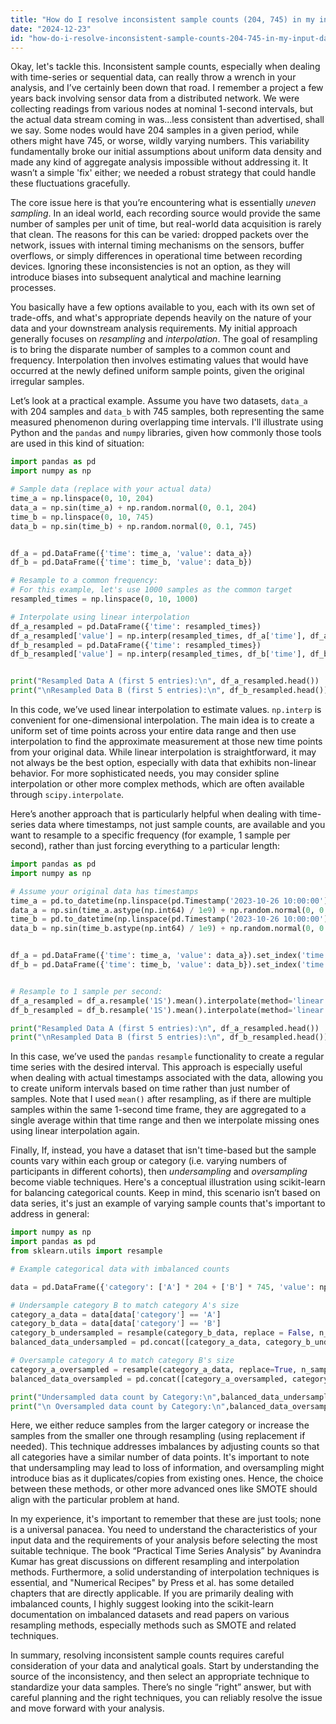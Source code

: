 ```yaml
---
title: "How do I resolve inconsistent sample counts (204, 745) in my input data?"
date: "2024-12-23"
id: "how-do-i-resolve-inconsistent-sample-counts-204-745-in-my-input-data"
---
```


Okay, let's tackle this. Inconsistent sample counts, especially when dealing with time-series or sequential data, can really throw a wrench in your analysis, and I’ve certainly been down that road. I remember a project a few years back involving sensor data from a distributed network. We were collecting readings from various nodes at nominal 1-second intervals, but the actual data stream coming in was...less consistent than advertised, shall we say. Some nodes would have 204 samples in a given period, while others might have 745, or worse, wildly varying numbers. This variability fundamentally broke our initial assumptions about uniform data density and made any kind of aggregate analysis impossible without addressing it. It wasn’t a simple 'fix' either; we needed a robust strategy that could handle these fluctuations gracefully.

The core issue here is that you’re encountering what is essentially *uneven sampling*. In an ideal world, each recording source would provide the same number of samples per unit of time, but real-world data acquisition is rarely that clean. The reasons for this can be varied: dropped packets over the network, issues with internal timing mechanisms on the sensors, buffer overflows, or simply differences in operational time between recording devices. Ignoring these inconsistencies is not an option, as they will introduce biases into subsequent analytical and machine learning processes.

You basically have a few options available to you, each with its own set of trade-offs, and what's appropriate depends heavily on the nature of your data and your downstream analysis requirements. My initial approach generally focuses on *resampling* and *interpolation*. The goal of resampling is to bring the disparate number of samples to a common count and frequency. Interpolation then involves estimating values that would have occurred at the newly defined uniform sample points, given the original irregular samples.

Let’s look at a practical example. Assume you have two datasets, `data_a` with 204 samples and `data_b` with 745 samples, both representing the same measured phenomenon during overlapping time intervals. I'll illustrate using Python and the `pandas` and `numpy` libraries, given how commonly those tools are used in this kind of situation:

```python
import pandas as pd
import numpy as np

# Sample data (replace with your actual data)
time_a = np.linspace(0, 10, 204)
data_a = np.sin(time_a) + np.random.normal(0, 0.1, 204)
time_b = np.linspace(0, 10, 745)
data_b = np.sin(time_b) + np.random.normal(0, 0.1, 745)


df_a = pd.DataFrame({'time': time_a, 'value': data_a})
df_b = pd.DataFrame({'time': time_b, 'value': data_b})

# Resample to a common frequency:
# For this example, let's use 1000 samples as the common target
resampled_times = np.linspace(0, 10, 1000)

# Interpolate using linear interpolation
df_a_resampled = pd.DataFrame({'time': resampled_times})
df_a_resampled['value'] = np.interp(resampled_times, df_a['time'], df_a['value'])
df_b_resampled = pd.DataFrame({'time': resampled_times})
df_b_resampled['value'] = np.interp(resampled_times, df_b['time'], df_b['value'])


print("Resampled Data A (first 5 entries):\n", df_a_resampled.head())
print("\nResampled Data B (first 5 entries):\n", df_b_resampled.head())


```

In this code, we’ve used linear interpolation to estimate values. `np.interp` is convenient for one-dimensional interpolation. The main idea is to create a uniform set of time points across your entire data range and then use interpolation to find the approximate measurement at those new time points from your original data. While linear interpolation is straightforward, it may not always be the best option, especially with data that exhibits non-linear behavior. For more sophisticated needs, you may consider spline interpolation or other more complex methods, which are often available through `scipy.interpolate`.

Here’s another approach that is particularly helpful when dealing with time-series data where timestamps, not just sample counts, are available and you want to resample to a specific frequency (for example, 1 sample per second), rather than just forcing everything to a particular length:

```python
import pandas as pd
import numpy as np

# Assume your original data has timestamps
time_a = pd.to_datetime(np.linspace(pd.Timestamp('2023-10-26 10:00:00'), pd.Timestamp('2023-10-26 10:10:00'), 204))
data_a = np.sin(time_a.astype(np.int64) / 1e9) + np.random.normal(0, 0.1, 204) # Simulate using timestamps
time_b = pd.to_datetime(np.linspace(pd.Timestamp('2023-10-26 10:00:00'), pd.Timestamp('2023-10-26 10:10:00'), 745))
data_b = np.sin(time_b.astype(np.int64) / 1e9) + np.random.normal(0, 0.1, 745)


df_a = pd.DataFrame({'time': time_a, 'value': data_a}).set_index('time')
df_b = pd.DataFrame({'time': time_b, 'value': data_b}).set_index('time')


# Resample to 1 sample per second:
df_a_resampled = df_a.resample('1S').mean().interpolate(method='linear')
df_b_resampled = df_b.resample('1S').mean().interpolate(method='linear')

print("Resampled Data A (first 5 entries):\n", df_a_resampled.head())
print("\nResampled Data B (first 5 entries):\n", df_b_resampled.head())
```

In this case, we’ve used the `pandas` `resample` functionality to create a regular time series with the desired interval. This approach is especially useful when dealing with actual timestamps associated with the data, allowing you to create uniform intervals based on time rather than just number of samples. Note that I used `mean()` after resampling, as if there are multiple samples within the same 1-second time frame, they are aggregated to a single average within that time range and then we interpolate missing ones using linear interpolation again.

Finally, If, instead, you have a dataset that isn't time-based but the sample counts vary within each group or category (i.e. varying numbers of participants in different cohorts), then *undersampling* and *oversampling* become viable techniques. Here's a conceptual illustration using scikit-learn for balancing categorical counts. Keep in mind, this scenario isn’t based on data series, it's just an example of varying sample counts that's important to address in general:

```python
import numpy as np
import pandas as pd
from sklearn.utils import resample

# Example categorical data with imbalanced counts

data = pd.DataFrame({'category': ['A'] * 204 + ['B'] * 745, 'value': np.random.rand(204 + 745)})

# Undersample category B to match category A's size
category_a_data = data[data['category'] == 'A']
category_b_data = data[data['category'] == 'B']
category_b_undersampled = resample(category_b_data, replace = False, n_samples = len(category_a_data), random_state = 42)
balanced_data_undersampled = pd.concat([category_a_data, category_b_undersampled])

# Oversample category A to match category B's size
category_a_oversampled = resample(category_a_data, replace=True, n_samples = len(category_b_data), random_state = 42)
balanced_data_oversampled = pd.concat([category_a_oversampled, category_b_data])

print("Undersampled data count by Category:\n",balanced_data_undersampled['category'].value_counts())
print("\n Oversampled data count by Category:\n",balanced_data_oversampled['category'].value_counts())
```
Here, we either reduce samples from the larger category or increase the samples from the smaller one through resampling (using replacement if needed). This technique addresses imbalances by adjusting counts so that all categories have a similar number of data points. It's important to note that undersampling may lead to loss of information, and oversampling might introduce bias as it duplicates/copies from existing ones. Hence, the choice between these methods, or other more advanced ones like SMOTE should align with the particular problem at hand.

In my experience, it's important to remember that these are just tools; none is a universal panacea. You need to understand the characteristics of your input data and the requirements of your analysis before selecting the most suitable technique. The book “Practical Time Series Analysis” by Avanindra Kumar has great discussions on different resampling and interpolation methods. Furthermore, a solid understanding of interpolation techniques is essential, and "Numerical Recipes" by Press et al. has some detailed chapters that are directly applicable. If you are primarily dealing with imbalanced counts, I highly suggest looking into the scikit-learn documentation on imbalanced datasets and read papers on various resampling methods, especially methods such as SMOTE and related techniques.

In summary, resolving inconsistent sample counts requires careful consideration of your data and analytical goals. Start by understanding the source of the inconsistency, and then select an appropriate technique to standardize your data samples. There’s no single “right” answer, but with careful planning and the right techniques, you can reliably resolve the issue and move forward with your analysis.
